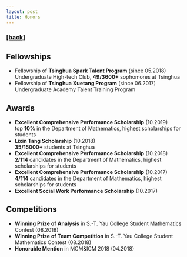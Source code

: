 ```yaml
---
layout: post
title: Honors
---
```

<h3><a href="https://flyinggiraffe.github.io">[back]</a></h3>

## Fellowships
+ Fellowship of **Tsinghua Spark Talent Program** (since 05.2018) <br>
  Undergraduate High-tech Club, **49/3600+** sophomores at Tsinghua
+ Fellowship of **Tsinghua Xuetang Program** (since 06.2017) <br>
  Undergraduate Academy Talent Training Program

## Awards
+ **Excellent Comprehensive Performance Scholarship** (10.2019) <br>
  top **10%** in the Department of Mathematics, highest scholarships for students
+ **Lixin Tang Scholarship** (10.2018) <br>
  **35/15000+** students at Tsinghua
+ **Excellent Comprehensive Performance Scholarship** (10.2018) <br>
  **2/114** candidates in the Department of Mathematics, highest scholarships for students
+ **Excellent Comprehensive Performance Scholarship** (10.2017) <br>
  **4/114** candidates in the Department of Mathematics, highest scholarships for students
+ **Excellent Social Work Performance Scholarship** (10.2017)

## Competitions
+ **Winning Prize of Analysis** in S.-T. Yau College Student Mathematics Contest (08.2018)
+ **Winning Prize of Team Competition** in S.-T. Yau College Student Mathematics Contest (08.2018)
+ **Honorable Mention** in MCM&ICM 2018 (04.2018)
